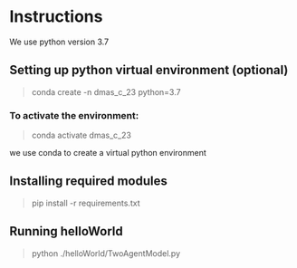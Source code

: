 # Instructions
We use python version 3.7
## Setting up python virtual environment (optional)
>conda create -n dmas_c_23 python=3.7
### To activate the environment:
>conda activate dmas_c_23

we use conda to create a virtual python environment

## Installing required modules

>pip install -r requirements.txt

## Running helloWorld
>python ./helloWorld/TwoAgentModel.py
